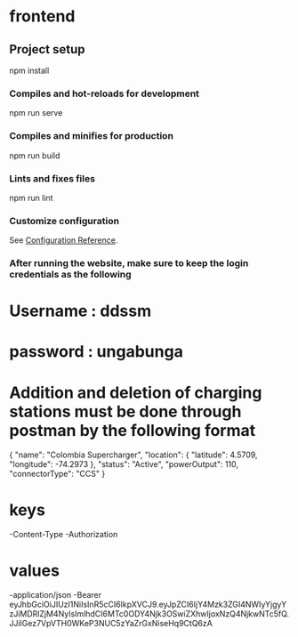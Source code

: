 # frontend

## Project setup

npm install


### Compiles and hot-reloads for development

npm run serve


### Compiles and minifies for production

npm run build


### Lints and fixes files

npm run lint


### Customize configuration
See [Configuration Reference](https://cli.vuejs.org/config/).

### After running the website, make sure to keep the login credentials as the following

# Username : ddssm
# password : ungabunga
# Addition and deletion of charging stations must be done through postman by the following format

{
    "name": "Colombia Supercharger",
    "location": { "latitude": 4.5709, "longitude": -74.2973 },
    "status": "Active",
    "powerOutput": 110,
    "connectorType": "CCS"
  }


# keys
-Content-Type
-Authorization

# values
-application/json
-Bearer eyJhbGciOiJIUzI1NiIsInR5cCI6IkpXVCJ9.eyJpZCI6IjY4Mzk3ZGI4NWIyYjgyYzJiMDRlZjM4NyIsImlhdCI6MTc0ODY4Njk3OSwiZXhwIjoxNzQ4NjkwNTc5fQ.JJilGez7VpVTH0WKeP3NUC5zYaZrGxNiseHq9CtQ6zA

